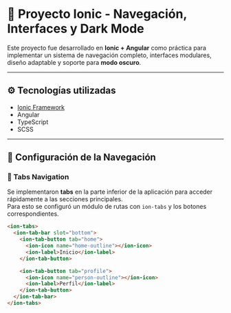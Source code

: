 # 📱 Proyecto Ionic - Navegación, Interfaces y Dark Mode

Este proyecto fue desarrollado en **Ionic + Angular** como práctica para implementar un sistema de navegación completo, interfaces modulares, diseño adaptable y soporte para **modo oscuro**.  

---

## ⚙️ Tecnologías utilizadas
- [Ionic Framework](https://ionicframework.com/)  
- Angular  
- TypeScript  
- SCSS  

---

## 🚀 Configuración de la Navegación

### 🔹 Tabs Navigation
Se implementaron **tabs** en la parte inferior de la aplicación para acceder rápidamente a las secciones principales.  
Para esto se configuró un módulo de rutas con `ion-tabs` y los botones correspondientes.

```html
<ion-tabs>
  <ion-tab-bar slot="bottom">
    <ion-tab-button tab="home">
      <ion-icon name="home-outline"></ion-icon>
      <ion-label>Inicio</ion-label>
    </ion-tab-button>

    <ion-tab-button tab="profile">
      <ion-icon name="person-outline"></ion-icon>
      <ion-label>Perfil</ion-label>
    </ion-tab-button>
  </ion-tab-bar>
</ion-tabs>
